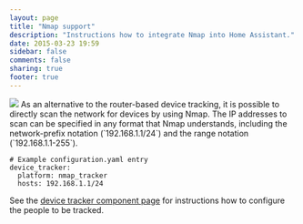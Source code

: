```yaml
---
layout: page
title: "Nmap support"
description: "Instructions how to integrate Nmap into Home Assistant."
date: 2015-03-23 19:59
sidebar: false
comments: false
sharing: true
footer: true
---
```


<img src='/images/supported_brands/network-workgroup.png.png' class='brand pull-right' />
As an alternative to the router-based device tracking, it is possible to directly scan the network for devices by using Nmap. The IP addresses to scan can be specified in any format that Nmap understands, including the network-prefix notation (`192.168.1.1/24`) and the range notation (`192.168.1.1-255`).

```
# Example configuration.yaml entry
device_tracker:
  platform: nmap_tracker
  hosts: 192.168.1.1/24
```

See the [device tracker component page](/components/device_tracker.html) for instructions how to configure the people to be tracked.
